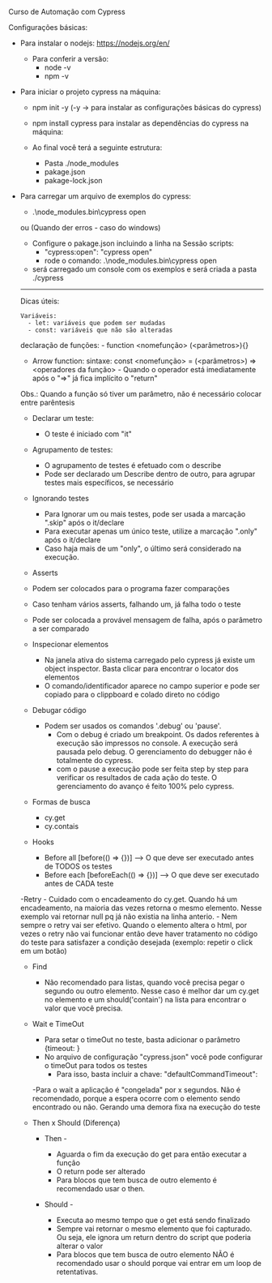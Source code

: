 Curso de Automação com Cypress

Configurações básicas:
- Para instalar o nodejs: https://nodejs.org/en/
    - Para conferir a versão:
        - node -v
        - npm -v

- Para iniciar o projeto cypress na máquina:
    - npm init -y (-y -> para instalar as configurações básicas do cypress)
    - npm install cypress para instalar as dependências do cypress na máquina:

    - Ao final você terá a seguinte estrutura:
        - Pasta ./node_modules
        - pakage.json
        - pakage-lock.json
        
- Para carregar um arquivo de exemplos do cypress:
    -  .\node_modules\.bin\cypress open
   
   ou (Quando der erros - caso do windows)
    - Configure o pakage.json incluindo a linha na Sessão scripts: 
       - "cypress:open": "cypress open"
       - rode o comando: .\node_modules\.bin\cypress open
    - será carregado um console com os exemplos e será criada a pasta ./cypress

    ************************************************

    Dicas úteis:

      Variáveis:
        - let: variáveis que podem ser mudadas
        - const: variáveis que não são alteradas

    declaração de funções:
        - function <nomefunção> (<parâmetros>){}

    - Arrow function:
            sintaxe: const <nomefunção> = (<parâmetros>) => <operadores da função>
            - Quando o operador está imediatamente após o "=>" já fica implícito o "return"
    
    Obs.: Quando a função só tiver um parâmetro, não é necessário colocar entre parêntesis

    - Declarar um teste:
        - O teste é iniciado com "it"
    
    - Agrupamento de testes:
        - O agrupamento de testes é efetuado com o describe
        - Pode ser declarado um Describe dentro de outro, para agrupar testes mais específicos, se necessário
    
    - Ignorando testes 
        - Para Ignorar um ou mais testes, pode ser usada a marcação ".skip" após o it/declare
        - Para executar apenas um único teste, utilize a marcação ".only" após o it/declare
        - Caso haja mais de um "only", o último será considerado na execução.
    
   - Asserts
    - Podem ser colocados para o programa fazer comparações
    - Caso tenham vários asserts, falhando um, já falha todo o teste
    - Pode ser colocada a provável mensagem de falha, após o parâmetro a ser comparado

    - Inspecionar elementos
        - Na janela ativa do sistema carregado pelo cypress já existe um object inspector. Basta clicar para encontrar o locator dos elementos
        - O comando/identificador aparece no campo superior e pode ser copiado para o clippboard e colado direto no código

    - Debugar código
        - Podem ser usados os comandos '.debug' ou 'pause'.
            - Com o debug é criado um breakpoint. Os dados referentes à execução são impressos no console. A execução será pausada pelo debug. O gerenciamento do debugger não é totalmente do cypress.
            - com o pause a execução pode ser feita step by step para verificar os resultados de cada ação do teste. O gerenciamento do avanço é feito 100% pelo cypress.

    - Formas de busca
        - cy.get
        - cy.contais

    - Hooks
        - Before all [before(() => {})]  --> O que deve ser executado antes de TODOS os testes
        - Before each [beforeEach(() => {})]  --> O que deve ser executado antes de CADA teste

    -Retry
        - Cuidado com o encadeamento do cy.get.
        Quando há um encadeamento, na maioria das vezes retorna o mesmo elemento. Nesse exemplo vai retornar null pq já não existia na linha anterio.
        - Nem sempre o retry vai ser efetivo. Quando o elemento altera o html, por vezes o retry não vai funcionar então deve haver tratamento no código do teste para satisfazer a condição desejada (exemplo: repetir o click em um botão)

    - Find
        - Não recomendado para listas, quando você precisa pegar o segundo ou outro elemento. Nesse caso é melhor dar um cy.get no elemento e um should('contain') na lista para encontrar o valor que você precisa.

    - Wait e TimeOut
        - Para setar o timeOut no teste, basta adicionar o parâmetro {timeout: <milissegundos>}
        - No arquivo de configuração "cypress.json" você pode configurar o timeOut para todos os testes
            - Para isso, basta incluir a chave: "defaultCommandTimeout": <milissegundos>

        -Para o wait a aplicação é "congelada" por x segundos. Não é recomendado, porque a espera ocorre com o elemento sendo encontrado ou não. Gerando uma demora fixa na execução do teste

    - Then x Should (Diferença)
        - Then -
            - Aguarda o fim da execução do get para então executar a função
            - O return pode ser alterado
            - Para blocos que tem busca de outro elemento é recomendado usar o then.

        - Should -
            - Executa ao mesmo tempo que o get está sendo finalizado
            - Sempre vai retornar o mesmo elemento que foi capturado. Ou seja, ele ignora um return dentro do script que poderia alterar o valor
            - Para blocos que tem busca de outro elemento NÃO é recomendado usar o should porque vai entrar em um loop de retentativas.